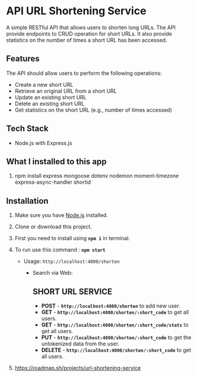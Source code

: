# API URL Shortening Service

A simple RESTful API that allows users to shorten long URLs. The API provide 
endpoints to CRUD operation for short URLs. It also provide statistics on the number 
of times a short URL has been accessed.


## Features
 The API should allow users to perform the following operations:
  - Create a new short URL
  - Retrieve an original URL from a short URL
  - Update an existing short URL
  - Delete an existing short URL
  - Get statistics on the short URL (e.g., number of times accessed)

## Tech Stack
  - Node.js with Express.js

## What I installed to this app

1. npm install express mongoose dotenv nodemon moment-timezone  express-async-handler shortid

## Installation

1. Make sure you have [Node.js](https://nodejs.org) installed.

2. Clone or download this project.

3. First you need to install using **`npm i`** in terminal.

4. To run use this command : **`npm start`**
    - Usage:  `http://localhost:4000/shorten`
      - Search via Web: 

          ## SHORT URL SERVICE
          - **POST** - **`http://localhost:4000/shorten`** to add new user.
          - **GET** - **`http://localhost:4000/shorten/:short_code`** to get all users.
          - **GET** - **`http://localhost:4000/shorten/:short_code/stats`** to get all users.
          - **PUT** - **`http://localhost:4000/shorten/:short_code`** to get the untokenized data from the user.
          - **DELETE** - **`http://localhost:4000/shorten/:short_code`** to get all users.


5. https://roadmap.sh/projects/url-shortening-service


